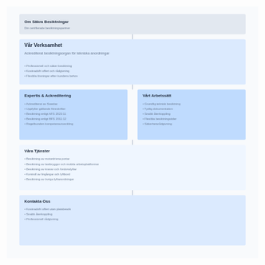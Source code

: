 <svg xmlns="http://www.w3.org/2000/svg" viewBox="0 0 1000 1000">
<!-- Bakgrund -->
<rect width="1000" height="1000" fill="#f8fafc"/>
<!-- Header -->
<rect x="50" y="30" width="900" height="80" rx="5" fill="#e2e8f0"/>
<text x="70" y="65" font-family="Arial" font-size="16" font-weight="bold" fill="#1e293b">Om Säkra Besiktningar</text>
<text x="70" y="90" font-family="Arial" font-size="12" fill="#64748b">Din certifierade besiktningspartner</text>
<!-- Företagsöversikt -->
<rect x="50" y="130" width="900" height="180" rx="5" fill="#dbeafe"/>
<text x="70" y="160" font-family="Arial" font-size="20" font-weight="bold" fill="#1e293b">Vår Verksamhet</text>
<text x="70" y="190" font-family="Arial" font-size="14" fill="#64748b">Ackrediterat besiktningsorgan för tekniska anordningar</text>
<text x="70" y="240" font-family="Arial" font-size="12" fill="#64748b">• Professionell och säker besiktning</text>
<text x="70" y="260" font-family="Arial" font-size="12" fill="#64748b">• Kostnadsfri offert och rådgivning</text>
<text x="70" y="280" font-family="Arial" font-size="12" fill="#64748b">• Flexibla lösningar efter kundens behov</text>
<!-- Vår Kompetens -->
<rect x="50" y="330" width="430" height="200" rx="5" fill="#bfdbfe"/>
<text x="70" y="360" font-family="Arial" font-size="16" font-weight="bold" fill="#1e293b">Expertis &amp; Ackreditering</text>
<text x="70" y="390" font-family="Arial" font-size="12" fill="#64748b">• Ackrediterat av Swedac</text>
<text x="70" y="410" font-family="Arial" font-size="12" fill="#64748b">• Uppfyller gällande föreskrifter</text>
<text x="70" y="430" font-family="Arial" font-size="12" fill="#64748b">• Besiktning enligt AFS 2023:11</text>
<text x="70" y="450" font-family="Arial" font-size="12" fill="#64748b">• Besiktning enligt BFS 2011:12</text>
<text x="70" y="470" font-family="Arial" font-size="12" fill="#64748b">• Regelbunden kompetensutveckling</text>
<!-- Vårt Arbetssätt -->
<rect x="520" y="330" width="430" height="200" rx="5" fill="#bfdbfe"/>
<text x="540" y="360" font-family="Arial" font-size="16" font-weight="bold" fill="#1e293b">Vårt Arbetssätt</text>
<text x="540" y="390" font-family="Arial" font-size="12" fill="#64748b">• Grundlig teknisk besiktning</text>
<text x="540" y="410" font-family="Arial" font-size="12" fill="#64748b">• Tydlig dokumentation</text>
<text x="540" y="430" font-family="Arial" font-size="12" fill="#64748b">• Snabb återkoppling</text>
<text x="540" y="450" font-family="Arial" font-size="12" fill="#64748b">• Flexibla besiktningstider</text>
<text x="540" y="470" font-family="Arial" font-size="12" fill="#64748b">• Säkerhetsrådgivning</text>
<!-- Våra Tjänster -->
<rect x="50" y="550" width="900" height="180" rx="5" fill="#eff6ff"/>
<text x="70" y="580" font-family="Arial" font-size="16" font-weight="bold" fill="#1e293b">Våra Tjänster</text>
<text x="70" y="610" font-family="Arial" font-size="12" fill="#64748b">• Besiktning av motordrivna portar</text>
<text x="70" y="630" font-family="Arial" font-size="12" fill="#64748b">• Besiktning av lastbryggor och mobila arbetsplattformar</text>
<text x="70" y="650" font-family="Arial" font-size="12" fill="#64748b">• Besiktning av kranar och fordonslyftar</text>
<text x="70" y="670" font-family="Arial" font-size="12" fill="#64748b">• Kontroll av lingångar och lyftbord</text>
<text x="70" y="690" font-family="Arial" font-size="12" fill="#64748b">• Besiktning av övriga lyftanordningar</text>
<!-- Kontakt -->
<rect x="50" y="750" width="900" height="200" rx="5" fill="#dbeafe"/>
<text x="70" y="780" font-family="Arial" font-size="16" font-weight="bold" fill="#1e293b">Kontakta Oss</text>
<text x="70" y="810" font-family="Arial" font-size="12" fill="#64748b">• Kostnadsfri offert utan platsbesök</text>
<text x="70" y="830" font-family="Arial" font-size="12" fill="#64748b">• Snabb återkoppling</text>
<text x="70" y="850" font-family="Arial" font-size="12" fill="#64748b">• Professionell rådgivning</text>
<!-- Connecting Lines -->
<line x1="500" y1="110" x2="500" y2="130" stroke="#94a3b8" stroke-width="2"/>
<line x1="500" y1="310" x2="500" y2="330" stroke="#94a3b8" stroke-width="2"/>
<line x1="500" y1="530" x2="500" y2="550" stroke="#94a3b8" stroke-width="2"/>
<line x1="500" y1="730" x2="500" y2="750" stroke="#94a3b8" stroke-width="2"/>
</svg>